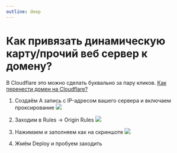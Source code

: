 ```yaml
---
outline: deep
---
```


# Как привязать динамическую карту/прочий веб сервер к домену?

В Cloudflare это можно сделать буквально за пару кликов. [Как перенести домен на Cloudflare?](/docs/cloudflare/transfer-domain.md)

1. Создаём A запись с IP-адресом вашего сервера и включаем проксирование
![](/originrules1.png)

2. Заходим в Rules -> Origin Rules
![](/originrules2.png)

3. Нажимаем и заполняем как на скриншоте
![](/originrules3.png)

4. Жмём Deploy и пробуем заходить
